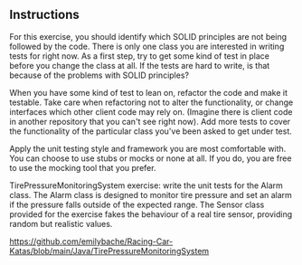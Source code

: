 ## Instructions
For this exercise, you should identify which SOLID principles are not being followed by the code. There is only one class
you are interested in writing tests for right now. As a first step, try to get some kind of test in place before you change 
the class at all. If the tests are hard to write, is that because of the problems with SOLID principles?

When you have some kind of test to lean on, refactor the code and make it testable. Take care when refactoring not to alter
the functionality, or change interfaces which other client code may rely on. (Imagine there is client code in another repository 
that you can't see right now). Add more tests to cover the functionality of the particular class you've been asked to get under test.

Apply the unit testing style and framework you are most comfortable with. You can choose to use stubs or mocks or none at
all. If you do, you are free to use the mocking tool that you prefer.

TirePressureMonitoringSystem exercise: write the unit tests for the Alarm class. The Alarm class is designed to monitor tire
pressure and set an alarm if the pressure falls outside of the expected range. The Sensor class provided for the exercise fakes 
the behaviour of a real tire sensor, providing random but realistic values.

https://github.com/emilybache/Racing-Car-Katas/blob/main/Java/TirePressureMonitoringSystem
